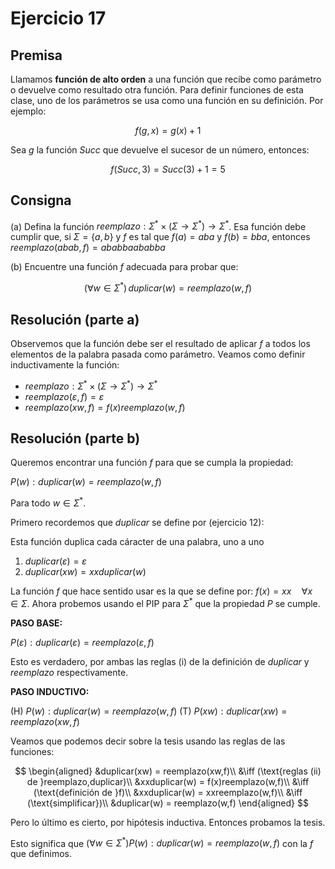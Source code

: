 # Ejercicio 17

## Premisa

Llamamos **función de alto orden** a una función que recibe como parámetro o devuelve como resultado otra función. Para definir funciones de esta clase, uno de los parámetros se usa como una función en su definición. Por ejemplo:

$$f(g,x) = g(x) + 1$$

Sea $g$ la función $Succ$ que devuelve el sucesor de un número, entonces:

$$f(Succ,3) = Succ(3) + 1 = 5$$

## Consigna

(a) Defina la función $reemplazo : \Sigma^* \times (\Sigma \to \Sigma^*) \to \Sigma^*$. Esa función debe cumplir que, si $\Sigma = \{a, b\}$ y $f$ es tal que $f(a) = aba$ y $f(b) = bba$, entonces $reemplazo(abab, f) =
ababbaababba$

(b) Encuentre una función $f$ adecuada para probar que:

$$
(\forall w \in \Sigma^*) \, duplicar(w) = reemplazo(w, f)
$$

## Resolución (parte a)

Observemos que la función debe ser el resultado de aplicar $f$ a todos los elementos de la palabra pasada como parámetro.
Veamos como definir inductivamente la función:

- $reemplazo: \Sigma^*\times(\Sigma\to\Sigma^*)\to\Sigma^*$
- $reemplazo(\varepsilon, f) = \varepsilon$
- $reemplazo(xw, f) = f(x) reemplazo(w,f)$

## Resolución (parte b)

Queremos encontrar una función $f$ para que se cumpla la propiedad:

$P(w): duplicar(w) = reemplazo(w,f)$

Para todo $w\in\Sigma^*$.

Primero recordemos que $duplicar$ se define por (ejercicio 12):

Esta función duplica cada cáracter de una palabra, uno a uno

1. $duplicar(\varepsilon) = \varepsilon$
2. $duplicar(xw) = xxduplicar(w)$

La función $f$ que hace sentido usar es la que se define por: $f(x) = xx \quad\forall x\in\Sigma$. Ahora probemos usando el PIP para $\Sigma^*$ que la propiedad $P$ se cumple.

**PASO BASE:**

$P(\varepsilon): duplicar(\varepsilon) = reemplazo(\varepsilon, f)$

Esto es verdadero, por ambas las reglas (i) de la definición de $duplicar$ y $reemplazo$ respectivamente.

**PASO INDUCTIVO:**

(H) $P(w): duplicar(w) = reemplazo(w,f)$
(T) $P(xw): duplicar(xw) = reemplazo(xw,f)$

Veamos que podemos decir sobre la tesis usando las reglas de las funciones:

$$
\begin{aligned}
&duplicar(xw) = reemplazo(xw,f)\\
&\iff (\text{reglas (ii) de }reemplazo,duplicar)\\
&xxduplicar(w) = f(x)reemplazo(w,f)\\
&\iff (\text{definición de }f)\\
&xxduplicar(w) = xxreemplazo(w,f)\\
&\iff (\text{simplificar})\\
&duplicar(w) = reemplazo(w,f)
\end{aligned}
$$

Pero lo último es cierto, por hipótesis inductiva. Entonces probamos la tesis.

Esto significa que $(\forall w\in\Sigma^*)P(w): duplicar(w) = reemplazo(w,f)$ con la $f$ que definimos.